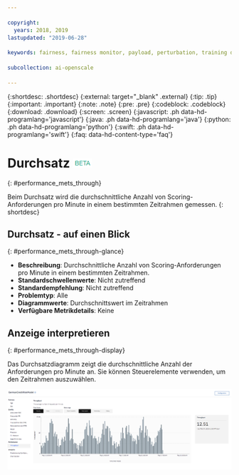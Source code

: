 ```yaml
---

copyright:
  years: 2018, 2019
lastupdated: "2019-06-28"

keywords: fairness, fairness monitor, payload, perturbation, training data, performance, throughput

subcollection: ai-openscale

---
```


{:shortdesc: .shortdesc}
{:external: target="_blank" .external}
{:tip: .tip}
{:important: .important}
{:note: .note}
{:pre: .pre}
{:codeblock: .codeblock}
{:download: .download}
{:screen: .screen}
{:javascript: .ph data-hd-programlang='javascript'}
{:java: .ph data-hd-programlang='java'}
{:python: .ph data-hd-programlang='python'}
{:swift: .ph data-hd-programlang='swift'}
{:faq: data-hd-content-type='faq'}

# Durchsatz ![Beta-Tag](images/beta.png)
{: #performance_mets_through}

Beim Durchsatz wird die durchschnittliche Anzahl von Scoring-Anforderungen pro Minute in einem bestimmten Zeitrahmen gemessen.
{: shortdesc}

## Durchsatz - auf einen Blick
{: #performance_mets_through-glance}

- **Beschreibung**: Durchschnittliche Anzahl von Scoring-Anforderungen pro Minute in einem bestimmten Zeitrahmen.
- **Standardschwellenwerte**: Nicht zutreffend
- **Standardempfehlung**: Nicht zutreffend
- **Problemtyp**: Alle
- **Diagrammwerte**: Durchschnittswert im Zeitrahmen
- **Verfügbare Metrikdetails**: Keine

## Anzeige interpretieren
{: #performance_mets_through-display}

Das Durchsatzdiagramm zeigt die durchschnittliche Anzahl der Anforderungen pro Minute an. Sie können Steuerelemente verwenden, um den Zeitrahmen auszuwählen. 

![Leistungsdiagramm](images/performance_metrics_001.png)
